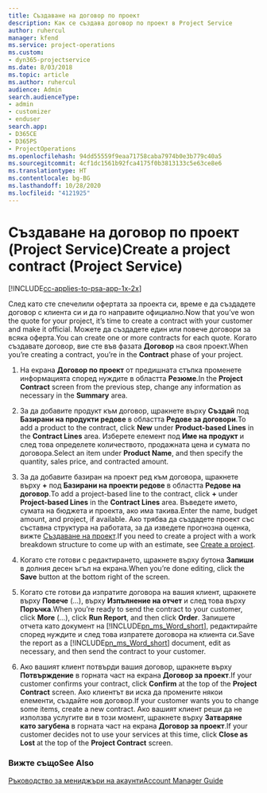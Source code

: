 ```yaml
---
title: Създаване на договор по проект
description: Как се създава договор по проект в Project Service
author: ruhercul
manager: kfend
ms.service: project-operations
ms.custom:
- dyn365-projectservice
ms.date: 8/03/2018
ms.topic: article
ms.author: ruhercul
audience: Admin
search.audienceType:
- admin
- customizer
- enduser
search.app:
- D365CE
- D365PS
- ProjectOperations
ms.openlocfilehash: 94dd55559f9eaa71758caba7974b0e3b779c40a5
ms.sourcegitcommit: 4cf1dc1561b92fca4175f0b3813133c5e63ce8e6
ms.translationtype: HT
ms.contentlocale: bg-BG
ms.lasthandoff: 10/28/2020
ms.locfileid: "4121925"
---
```

# <a name="create-a-project-contract-project-service"></a><span data-ttu-id="28db5-103">Създаване на договор по проект (Project Service)</span><span class="sxs-lookup"><span data-stu-id="28db5-103">Create a project contract (Project Service)</span></span>

[!INCLUDE[cc-applies-to-psa-app-1x-2x](../includes/cc-applies-to-psa-app-1x-2x.md)]

<span data-ttu-id="28db5-104">След като сте спечелили офертата за проекта си, време е да създадете договор с клиента си и да го направите официално.</span><span class="sxs-lookup"><span data-stu-id="28db5-104">Now that you’ve won the quote for your project, it’s time to create a contract with your customer and make it official.</span></span> <span data-ttu-id="28db5-105">Можете да създадете един или повече договори за всяка оферта.</span><span class="sxs-lookup"><span data-stu-id="28db5-105">You can create one or more contracts for each quote.</span></span> <span data-ttu-id="28db5-106">Когато създавате договор, вие сте във фазата **Договор** на своя проект.</span><span class="sxs-lookup"><span data-stu-id="28db5-106">When you’re creating a contract, you’re in the **Contract** phase of your project.</span></span>  
  
1. <span data-ttu-id="28db5-107">На екрана **Договор по проект** от предишната стъпка променете информацията според нуждите в областта **Резюме**.</span><span class="sxs-lookup"><span data-stu-id="28db5-107">In the **Project Contract** screen from the previous step, change any information as necessary in the **Summary** area.</span></span>  
  
2. <span data-ttu-id="28db5-108">За да добавите продукт към договор, щракнете върху **Създай** под **Базирани на продукти редове** в областта **Редове за договори**.</span><span class="sxs-lookup"><span data-stu-id="28db5-108">To add a product to the contract, click **New** under **Product-based Lines** in the **Contract Lines** area.</span></span> <span data-ttu-id="28db5-109">Изберете елемент под **Име на продукт** и след това определете количеството, продажната цена и сумата по договора.</span><span class="sxs-lookup"><span data-stu-id="28db5-109">Select an item under **Product Name**, and then specify the quantity, sales price, and contracted amount.</span></span>  
  
3. <span data-ttu-id="28db5-110">За да добавите базиран на проект ред към договора, щракнете върху **+** под **Базирани на проекти редове** в областта **Редове на договор**.</span><span class="sxs-lookup"><span data-stu-id="28db5-110">To add a project-based line to the contract, click **+** under **Project-based Lines** in the **Contract Lines** area.</span></span> <span data-ttu-id="28db5-111">Въведете името, сумата на бюджета и проекта, ако има такива.</span><span class="sxs-lookup"><span data-stu-id="28db5-111">Enter the name, budget amount, and project, if available.</span></span> <span data-ttu-id="28db5-112">Ако трябва да създадете проект със съставна структура на работата, за да изведете прогнозна оценка, вижте [Създаване на проект](../psa/create-project.md).</span><span class="sxs-lookup"><span data-stu-id="28db5-112">If you need to create a project with a work breakdown structure to come up with an estimate, see [Create a project](../psa/create-project.md).</span></span>  
  
4. <span data-ttu-id="28db5-113">Когато сте готови с редактирането, щракнете върху бутона **Запиши** в долния десен ъгъл на екрана.</span><span class="sxs-lookup"><span data-stu-id="28db5-113">When you’re done editing, click the **Save** button at the bottom right of the screen.</span></span>  
  
5. <span data-ttu-id="28db5-114">Когато сте готови да изпратите договора на вашия клиент, щракнете върху **Повече** (...), върху **Изпълнение на отчет** и след това върху **Поръчка**.</span><span class="sxs-lookup"><span data-stu-id="28db5-114">When you’re ready to send the contract to your customer, click **More** (…), click **Run Report**, and then click **Order**.</span></span> <span data-ttu-id="28db5-115">Запишете отчета като документ на [!INCLUDE[pn_ms_Word_short](../includes/pn-ms-word-short.md)], редактирайте според нуждите и след това изпратете договора на клиента си.</span><span class="sxs-lookup"><span data-stu-id="28db5-115">Save the report as a [!INCLUDE[pn_ms_Word_short](../includes/pn-ms-word-short.md)] document, edit as necessary, and then send the contract to your customer.</span></span>  
  
6. <span data-ttu-id="28db5-116">Ако вашият клиент потвърди вашия договор, щракнете върху **Потвърждение** в горната част на екрана **Договор за проект**.</span><span class="sxs-lookup"><span data-stu-id="28db5-116">If your customer confirms your contract, click **Confirm** at the top of the **Project Contract** screen.</span></span> <span data-ttu-id="28db5-117">Ако клиентът ви иска да промените някои елементи, създайте нов договор.</span><span class="sxs-lookup"><span data-stu-id="28db5-117">If your customer wants you to change some items, create a new contract.</span></span> <span data-ttu-id="28db5-118">Ако вашият клиент реши да не използва услугите ви в този момент, щракнете върху **Затваряне като загубена** в горната част на екрана **Договор за проект**.</span><span class="sxs-lookup"><span data-stu-id="28db5-118">If your customer decides not to use your services at this time, click **Close as Lost** at the top of the **Project Contract** screen.</span></span>  
  
### <a name="see-also"></a><span data-ttu-id="28db5-119">Вижте също</span><span class="sxs-lookup"><span data-stu-id="28db5-119">See Also</span></span>  
 [<span data-ttu-id="28db5-120">Ръководство за мениджъри на акаунти</span><span class="sxs-lookup"><span data-stu-id="28db5-120">Account Manager Guide</span></span>](../psa/account-manager-guide.md)
